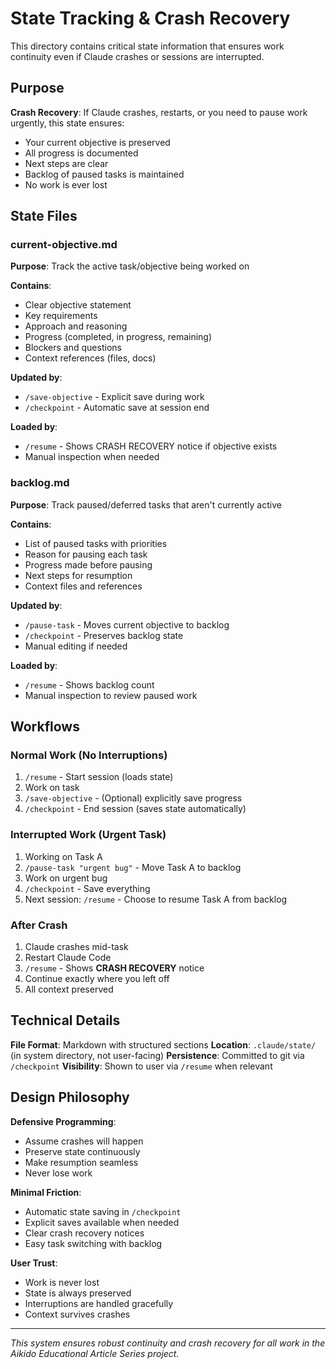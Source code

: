 # State Tracking & Crash Recovery

This directory contains critical state information that ensures work continuity even if Claude crashes or sessions are interrupted.

## Purpose

**Crash Recovery**: If Claude crashes, restarts, or you need to pause work urgently, this state ensures:
- Your current objective is preserved
- All progress is documented
- Next steps are clear
- Backlog of paused tasks is maintained
- No work is ever lost

## State Files

### current-objective.md
**Purpose**: Track the active task/objective being worked on

**Contains**:
- Clear objective statement
- Key requirements
- Approach and reasoning
- Progress (completed, in progress, remaining)
- Blockers and questions
- Context references (files, docs)

**Updated by**:
- `/save-objective` - Explicit save during work
- `/checkpoint` - Automatic save at session end

**Loaded by**:
- `/resume` - Shows CRASH RECOVERY notice if objective exists
- Manual inspection when needed

### backlog.md
**Purpose**: Track paused/deferred tasks that aren't currently active

**Contains**:
- List of paused tasks with priorities
- Reason for pausing each task
- Progress made before pausing
- Next steps for resumption
- Context files and references

**Updated by**:
- `/pause-task` - Moves current objective to backlog
- `/checkpoint` - Preserves backlog state
- Manual editing if needed

**Loaded by**:
- `/resume` - Shows backlog count
- Manual inspection to review paused work

## Workflows

### Normal Work (No Interruptions)
1. `/resume` - Start session (loads state)
2. Work on task
3. `/save-objective` - (Optional) explicitly save progress
4. `/checkpoint` - End session (saves state automatically)

### Interrupted Work (Urgent Task)
1. Working on Task A
2. `/pause-task "urgent bug"` - Move Task A to backlog
3. Work on urgent bug
4. `/checkpoint` - Save everything
5. Next session: `/resume` - Choose to resume Task A from backlog

### After Crash
1. Claude crashes mid-task
2. Restart Claude Code
3. `/resume` - Shows **CRASH RECOVERY** notice
4. Continue exactly where you left off
5. All context preserved

## Technical Details

**File Format**: Markdown with structured sections
**Location**: `.claude/state/` (in system directory, not user-facing)
**Persistence**: Committed to git via `/checkpoint`
**Visibility**: Shown to user via `/resume` when relevant

## Design Philosophy

**Defensive Programming**:
- Assume crashes will happen
- Preserve state continuously
- Make resumption seamless
- Never lose work

**Minimal Friction**:
- Automatic state saving in `/checkpoint`
- Explicit saves available when needed
- Clear crash recovery notices
- Easy task switching with backlog

**User Trust**:
- Work is never lost
- State is always preserved
- Interruptions are handled gracefully
- Context survives crashes

---

*This system ensures robust continuity and crash recovery for all work in the Aikido Educational Article Series project.*
